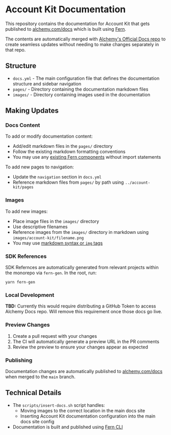 # Account Kit Documentation

This repository contains the documentation for Account Kit that gets published to [alchemy.com/docs](https://alchemy.com/docs) which is built using [Fern](https://buildwithfern.com/learn/docs/getting-started/overview).

The contents are automatically merged with [Alchemy's Official Docs repo](https://github.com/alchemyplatform/docs) to create seamless updates without needing to make changes separately in that repo.

## Structure

- `docs.yml` - The main configuration file that defines the documentation structure and sidebar navigation
- `pages/` - Directory containing the documentation markdown files
- `images/` - Directory containing images used in the documentation

## Making Updates

### Docs Content

To add or modify documentation content:

- Add/edit markdown files in the `pages/` directory
- Follow the existing markdown formatting conventions
- You may use any [existing Fern components](https://buildwithfern.com/learn/docs/content/components/overview) without import statements

To add new pages to navigation:

- Update the `navigation` section in `docs.yml`
- Reference markdown files from `pages/` by path using `../account-kit/pages`

### Images

To add new images:

- Place image files in the `images/` directory
- Use descriptive filenames
- Reference images from the `images/` directory in markdown using `images/account-kit/filename.png`
- You may use [markdown syntax or `img` tags](https://buildwithfern.com/learn/docs/content/write-markdown#images)

### SDK References

SDK Refernces are automatically generated from relevant projects within the monorepo via `fern-gen`. In the root, run:

```shell
yarn fern-gen
```

### Local Development

**TBD:** Currently this would require distributing a GitHub Token to access Alchemy Docs repo. Will remove this requirement once those docs go live.

### Preview Changes

1. Create a pull request with your changes
2. The CI will automatically generate a preview URL in the PR comments
3. Review the preview to ensure your changes appear as expected

### Publishing

Documentation changes are automatically published to [alchemy.com/docs](https://alchemy.com/docs) when merged to the `main` branch.

## Technical Details

- The `scripts/insert-docs.sh` script handles:
  - Moving images to the correct location in the main docs site
  - Inserting Account Kit documentation configuration into the main docs site config
- Documentation is built and published using [Fern CLI](https://buildwithfern.com/learn/cli-reference/overview#setting-up-docs)
